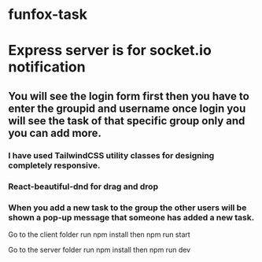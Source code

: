 # funfox-task
# Express server is for socket.io notification

## You will see the login form first then you have to enter the groupid and username once login you will see the task of that specific group only and you can add more.

### I have used TailwindCSS utility classes for designing completely responsive.
### React-beautiful-dnd for drag and drop

### When you add a new task to the group the other users will be shown a pop-up message that someone has added a new task.

Go to the client folder
run
  npm install
then
  npm run start

Go to the server folder
  run
    npm install
  then
    npm run dev
  
